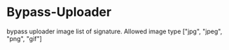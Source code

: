 # Bypass-Uploader
bypass uploader image list of signature. Allowed image type ["jpg", "jpeg", "png", "gif"]
